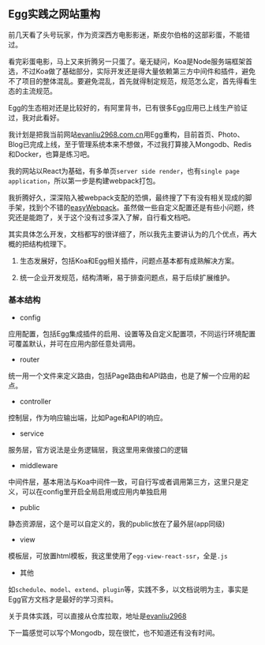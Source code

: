 ## Egg实践之网站重构

前几天看了头号玩家，作为资深西方电影影迷，斯皮尔伯格的这部彩蛋，不能错过。

看完彩蛋电影，马上又来折腾另一只蛋了。毫无疑问，Koa是Node服务端框架首选，不过Koa做了基础部分，实际开发还是得大量依赖第三方中间件和插件，避免不了项目的整体混乱。要避免混乱，首先就得制定规范，规范怎么定，首先得看生态的主流规范。

Egg的生态相对还是比较好的，有阿里背书，已有很多Egg应用已上线生产验证过，我对此看好。

我计划是把我当前网站[evanliu2968.com.cn](http://evanliu2968.com.cn)用Egg重构，目前首页、Photo、Blog已完成上线，至于管理系统本来不想做，不过我打算接入Mongodb、Redis和Docker，也算是练习吧。

我的网站以React为基础，有多单页`server side render`，也有`single page application`，所以第一步是构建webpack打包。

我折腾好久，深深陷入被webpack支配的恐惧，最终搜了下有没有相关现成的脚手架，找到个不错的[easyWebpack](http://hubcarl.github.io/easywebpack/webpack/)。虽然做一些自定义配置还是有些小问题，终究还是能跑了，关于这个没有过多深入了解，自行看文档吧。

其实具体怎么开发，文档都写的很详细了，所以我先主要讲认为的几个优点，再大概的把结构梳理下。

1. 生态发展好，包括Koa和Egg相关插件，问题点基本都有成熟解决方案。

2. 统一企业开发规范，结构清晰，易于排查问题点，易于后续扩展维护。

### 基本结构

- config

应用配置，包括Egg集成插件的启用、设置等及自定义配置项，不同运行环境配置可覆盖默认，并可在应用内部任意处调用。

- router

统一用一个文件来定义路由，包括Page路由和API路由，也是了解一个应用的起点。

- controller

控制层，作为响应输出端，比如Page和API的响应。

- service

服务层，官方说法是业务逻辑层，我这里用来做接口的逻辑

- middleware

中间件层，基本用法与Koa中间件一致，可自行写或者调用第三方，这里只是定义，可以在config里开启全局启用或应用内单独启用

- public

静态资源层，这个是可以自定义的，我的public放在了最外层(app同级)

- view

模板层，可放置html模板，我这里使用了`egg-view-react-ssr`，全是`.js`

- 其他

如`schedule`、`model`、`extend`、`plugin`等，实践不多，以文档说明为主，事实是Egg官方文档才是最好的学习资料。

关于具体实践，可以直接从仓库拉取，地址是[evanliu2968](https://github.com/EvanLiu2968/evanliu2968)

下一篇感觉可以写个Mongodb，现在很忙，也不知道还有没有时间。